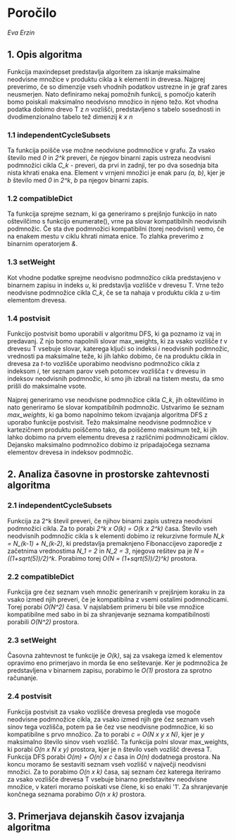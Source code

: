 # Poročilo

*Eva Erzin*

## 1. Opis algoritma

Funkcija maxindepset predstavlja algoritem za iskanje maksimalne neodvisne množice v produktu cikla a k elementi in drevesa.
Najprej preverimo, če so dimenzije vseh vhodnih podatkov ustrezne in je graf zares neusmerjen.
Nato definiramo nekaj pomožnih funkcij, s pomočjo katerih bomo poiskali maksimalno neodvisno množico in njeno težo.
Kot vhodna podatka dobimo drevo T z *n* vozlišči, predstavljeno s tabelo sosednosti in dvodimenzionalno tabelo tež dimenzij *k x n*

### 1.1 independentCycleSubsets

Ta funkcija poišče vse možne neodvisne podmnožice v grafu. Za vsako število med *0* in *2^k* preveri, če njegov binarni zapis ustreza neodvisni podmnožici cikla *C_k* - preveri, da prvi in zadnji, ter po dva sosednja bita nista khrati enaka ena.
Element v vrnjeni množici je enak paru *(a, b)*, kjer je *b* število med *0* in *2^k*, *b* pa njegov binarni zapis.

### 1.2 compatibleDict

Ta funkcija sprejme seznam, ki ga generiramo s prejšnjo funkcijo in nato oštevilčimo s funkcijo enumerate(), vrne pa slovar kompatibilnih neodvisnih podmnožic. Če sta dve podmnožici kompatibilni (torej neodvisni) vemo, če na enakem mestu v ciklu khrati nimata enice. To zlahka preverimo z binarnim operatorjem *&*.

### 1.3 setWeight

Kot vhodne podatke sprejme neodvisno podmnožico cikla predstavjeno v binarnem zapisu in indeks *u*, ki predstavlja vozlišče v drevesu T. Vrne težo neodvisne podmnožice cikla *C_k*, če se ta nahaja v produktu cikla z u-tim elementom drevesa.

### 1.4 postvisit

Funkcijo postvisit bomo uporabili v algoritmu DFS, ki ga poznamo iz vaj in predavanj. Z njo bomo napolnili slovar max_weights, ki za vsako vozlišče *t* v drevesu T vsebuje slovar, katerega ključi so indeksi *i* neodvisnih podmnožic, vrednosti pa maksimalne teže, ki jih lahko dobimo, če na produktu cikla in drevesa za *t*-to vozlišče uporabimo neodvisno podmnožico cikla z indeksom *i*, ter seznam parov vseh potomcev vozlišča *t* v drevesu in indeksov neodvisnih podmnožic, ki smo jih izbrali na tistem mestu, da smo prišli do maksimalne vsote.

Najprej generiramo vse neodvisne podmnožice cikla *C_k*, jih oštevilčimo in nato generiramo še slovar kompatibilnih podmnožic. Ustvarimo še seznam *max_weights*, ki ga bomo napolnimo tekom izvajanja algoritma DFS z uporabo funkcije postvisit.
Težo maksimalne neodvisne podmnožice v kartezičnem produktu poiščemo tako, da poiščemo maksimum tež, ki jih lahko dobimo na prvem elementu drevesa z različnimi podmnožicami ciklov.
Dejansko maksimalno podmnožico dobimo iz pripadajočega seznama elementov drevesa in indeksov podmnožic.

## 2. Analiza časovne in prostorske zahtevnosti algoritma

### 2.1 independentCycleSubsets

Funkcija za 2^k števil preveri, če njihov binarni zapis ustreza neodvisni podmnožici cikla. Za to porabi *2^k x O(k) = O(k x 2^k)* časa. Število vseh neodvisnih podmnožic cikla s k elementi dobimo iz rekurzivne formule *N_k = N_(k-1) + N_(k-2)*, ki predstavlja premaknjeno Fibonaccijevo zaporedje z začetnima vrednostima *N_1 = 2* in *N_2 = 3*, njegova rešitev pa je *N = ((1+sqrt(5))/2)^k*. Porabimo torej *O(N = (1+sqrt(5))/2)^k)* prostora.

### 2.2 compatibleDict

Funkcija gre čez seznam vseh množic generiranih v prejšnjem koraku in za vsako izmed njih preveri, če je kompatibilna z vsemi ostalimi podmnožicami. Torej porabi *O(N^2)* časa.
V najslabšem primeru bi bile vse množice kompatibilne med sabo in bi za shranjevanje seznama kompatibilnosti porabili *O(N^2)* prostora.

### 2.3 setWeight

Časovna zahtevnost te funkcije je *O(k)*, saj za vsakega izmed k elementov opravimo eno primerjavo in morda še eno seštevanje. Ker je podmnožica že predstavljena v binarnem zapisu, porabimo le *O(1)* prostora za sprotno računanje.

### 2.4 postvisit

Funkcija postvisit za vsako vozlišče drevesa pregleda vse mogoče neodvisne podmnožice cikla, za vsako izmed njih gre čez seznam vseh sinov tega vozlišča, potem pa še čez vse neodvisne podmnožice, ki so kompatibilne s prvo množico. Za to porabi *c = O(N x y x N)*, kjer je *y* maksimalno število sinov vseh vozlišč. Ta funkcija polni slovar max_weights, ki porabi *O(n x N x y)* prostora, kjer je n število vseh vozlišč drevesa T.
Funkcija DFS porabi *O(m) + O(n) x c* časa in *O(n)* dodatnega prostora.
Na koncu moramo še sestaviti seznam vseh vozlišč v največji neodvisni množici. Za to porabimo *O(n x k)* časa, saj seznam čez katerega iteriramo za vsako vozlišče drevesa T vsebuje binarno predstavitev neodvisne množice, v kateri moramo poiskati vse člene, ki so enaki '1'. Za shranjevanje končnega seznama porabimo *O(n x k)* prostora.

## 3. Primerjava dejanskih časov izvajanja algoritma
